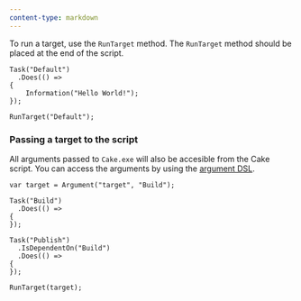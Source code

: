 ```yaml
---
content-type: markdown
---
```


To run a target, use the `RunTarget` method. The `RunTarget` method should be placed at the end of the script.

	Task("Default")
	  .Does(() =>
	{
		Information("Hello World!");
	});

	RunTarget("Default");

### Passing a target to the script

All arguments passed to `Cake.exe` will also be accesible from the Cake script. You can access the arguments by using the [argument DSL](/dsl/#arguments). 

	var target = Argument("target", "Build");

	Task("Build")
	  .Does(() =>
	{
	});

	Task("Publish")
	  .IsDependentOn("Build")
	  .Does(() =>
	{
	});

	RunTarget(target);
